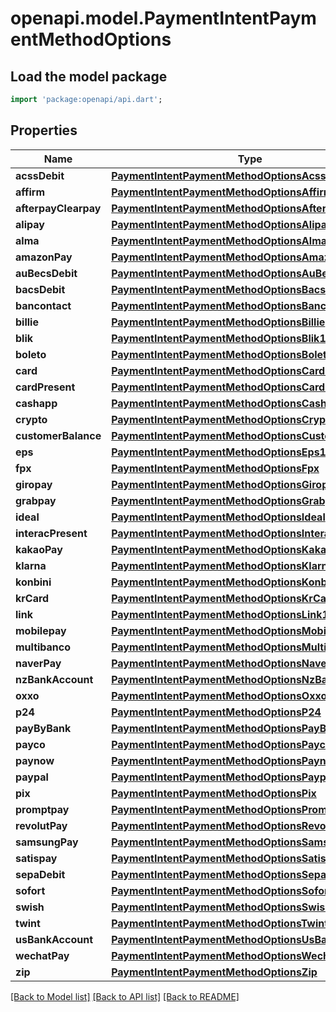 # openapi.model.PaymentIntentPaymentMethodOptions

## Load the model package
```dart
import 'package:openapi/api.dart';
```

## Properties
Name | Type | Description | Notes
------------ | ------------- | ------------- | -------------
**acssDebit** | [**PaymentIntentPaymentMethodOptionsAcssDebit1**](PaymentIntentPaymentMethodOptionsAcssDebit1.md) |  | [optional] 
**affirm** | [**PaymentIntentPaymentMethodOptionsAffirm**](PaymentIntentPaymentMethodOptionsAffirm.md) |  | [optional] 
**afterpayClearpay** | [**PaymentIntentPaymentMethodOptionsAfterpayClearpay**](PaymentIntentPaymentMethodOptionsAfterpayClearpay.md) |  | [optional] 
**alipay** | [**PaymentIntentPaymentMethodOptionsAlipay**](PaymentIntentPaymentMethodOptionsAlipay.md) |  | [optional] 
**alma** | [**PaymentIntentPaymentMethodOptionsAlma**](PaymentIntentPaymentMethodOptionsAlma.md) |  | [optional] 
**amazonPay** | [**PaymentIntentPaymentMethodOptionsAmazonPay**](PaymentIntentPaymentMethodOptionsAmazonPay.md) |  | [optional] 
**auBecsDebit** | [**PaymentIntentPaymentMethodOptionsAuBecsDebit1**](PaymentIntentPaymentMethodOptionsAuBecsDebit1.md) |  | [optional] 
**bacsDebit** | [**PaymentIntentPaymentMethodOptionsBacsDebit1**](PaymentIntentPaymentMethodOptionsBacsDebit1.md) |  | [optional] 
**bancontact** | [**PaymentIntentPaymentMethodOptionsBancontact**](PaymentIntentPaymentMethodOptionsBancontact.md) |  | [optional] 
**billie** | [**PaymentIntentPaymentMethodOptionsBillie**](PaymentIntentPaymentMethodOptionsBillie.md) |  | [optional] 
**blik** | [**PaymentIntentPaymentMethodOptionsBlik1**](PaymentIntentPaymentMethodOptionsBlik1.md) |  | [optional] 
**boleto** | [**PaymentIntentPaymentMethodOptionsBoleto**](PaymentIntentPaymentMethodOptionsBoleto.md) |  | [optional] 
**card** | [**PaymentIntentPaymentMethodOptionsCard1**](PaymentIntentPaymentMethodOptionsCard1.md) |  | [optional] 
**cardPresent** | [**PaymentIntentPaymentMethodOptionsCardPresent**](PaymentIntentPaymentMethodOptionsCardPresent.md) |  | [optional] 
**cashapp** | [**PaymentIntentPaymentMethodOptionsCashapp**](PaymentIntentPaymentMethodOptionsCashapp.md) |  | [optional] 
**crypto** | [**PaymentIntentPaymentMethodOptionsCrypto**](PaymentIntentPaymentMethodOptionsCrypto.md) |  | [optional] 
**customerBalance** | [**PaymentIntentPaymentMethodOptionsCustomerBalance**](PaymentIntentPaymentMethodOptionsCustomerBalance.md) |  | [optional] 
**eps** | [**PaymentIntentPaymentMethodOptionsEps1**](PaymentIntentPaymentMethodOptionsEps1.md) |  | [optional] 
**fpx** | [**PaymentIntentPaymentMethodOptionsFpx**](PaymentIntentPaymentMethodOptionsFpx.md) |  | [optional] 
**giropay** | [**PaymentIntentPaymentMethodOptionsGiropay**](PaymentIntentPaymentMethodOptionsGiropay.md) |  | [optional] 
**grabpay** | [**PaymentIntentPaymentMethodOptionsGrabpay**](PaymentIntentPaymentMethodOptionsGrabpay.md) |  | [optional] 
**ideal** | [**PaymentIntentPaymentMethodOptionsIdeal**](PaymentIntentPaymentMethodOptionsIdeal.md) |  | [optional] 
**interacPresent** | [**PaymentIntentPaymentMethodOptionsInteracPresent**](PaymentIntentPaymentMethodOptionsInteracPresent.md) |  | [optional] 
**kakaoPay** | [**PaymentIntentPaymentMethodOptionsKakaoPay**](PaymentIntentPaymentMethodOptionsKakaoPay.md) |  | [optional] 
**klarna** | [**PaymentIntentPaymentMethodOptionsKlarna**](PaymentIntentPaymentMethodOptionsKlarna.md) |  | [optional] 
**konbini** | [**PaymentIntentPaymentMethodOptionsKonbini**](PaymentIntentPaymentMethodOptionsKonbini.md) |  | [optional] 
**krCard** | [**PaymentIntentPaymentMethodOptionsKrCard**](PaymentIntentPaymentMethodOptionsKrCard.md) |  | [optional] 
**link** | [**PaymentIntentPaymentMethodOptionsLink1**](PaymentIntentPaymentMethodOptionsLink1.md) |  | [optional] 
**mobilepay** | [**PaymentIntentPaymentMethodOptionsMobilepay1**](PaymentIntentPaymentMethodOptionsMobilepay1.md) |  | [optional] 
**multibanco** | [**PaymentIntentPaymentMethodOptionsMultibanco**](PaymentIntentPaymentMethodOptionsMultibanco.md) |  | [optional] 
**naverPay** | [**PaymentIntentPaymentMethodOptionsNaverPay**](PaymentIntentPaymentMethodOptionsNaverPay.md) |  | [optional] 
**nzBankAccount** | [**PaymentIntentPaymentMethodOptionsNzBankAccount1**](PaymentIntentPaymentMethodOptionsNzBankAccount1.md) |  | [optional] 
**oxxo** | [**PaymentIntentPaymentMethodOptionsOxxo**](PaymentIntentPaymentMethodOptionsOxxo.md) |  | [optional] 
**p24** | [**PaymentIntentPaymentMethodOptionsP24**](PaymentIntentPaymentMethodOptionsP24.md) |  | [optional] 
**payByBank** | [**PaymentIntentPaymentMethodOptionsPayByBank**](PaymentIntentPaymentMethodOptionsPayByBank.md) |  | [optional] 
**payco** | [**PaymentIntentPaymentMethodOptionsPayco**](PaymentIntentPaymentMethodOptionsPayco.md) |  | [optional] 
**paynow** | [**PaymentIntentPaymentMethodOptionsPaynow**](PaymentIntentPaymentMethodOptionsPaynow.md) |  | [optional] 
**paypal** | [**PaymentIntentPaymentMethodOptionsPaypal**](PaymentIntentPaymentMethodOptionsPaypal.md) |  | [optional] 
**pix** | [**PaymentIntentPaymentMethodOptionsPix**](PaymentIntentPaymentMethodOptionsPix.md) |  | [optional] 
**promptpay** | [**PaymentIntentPaymentMethodOptionsPromptpay**](PaymentIntentPaymentMethodOptionsPromptpay.md) |  | [optional] 
**revolutPay** | [**PaymentIntentPaymentMethodOptionsRevolutPay**](PaymentIntentPaymentMethodOptionsRevolutPay.md) |  | [optional] 
**samsungPay** | [**PaymentIntentPaymentMethodOptionsSamsungPay**](PaymentIntentPaymentMethodOptionsSamsungPay.md) |  | [optional] 
**satispay** | [**PaymentIntentPaymentMethodOptionsSatispay**](PaymentIntentPaymentMethodOptionsSatispay.md) |  | [optional] 
**sepaDebit** | [**PaymentIntentPaymentMethodOptionsSepaDebit1**](PaymentIntentPaymentMethodOptionsSepaDebit1.md) |  | [optional] 
**sofort** | [**PaymentIntentPaymentMethodOptionsSofort**](PaymentIntentPaymentMethodOptionsSofort.md) |  | [optional] 
**swish** | [**PaymentIntentPaymentMethodOptionsSwish1**](PaymentIntentPaymentMethodOptionsSwish1.md) |  | [optional] 
**twint** | [**PaymentIntentPaymentMethodOptionsTwint**](PaymentIntentPaymentMethodOptionsTwint.md) |  | [optional] 
**usBankAccount** | [**PaymentIntentPaymentMethodOptionsUsBankAccount1**](PaymentIntentPaymentMethodOptionsUsBankAccount1.md) |  | [optional] 
**wechatPay** | [**PaymentIntentPaymentMethodOptionsWechatPay**](PaymentIntentPaymentMethodOptionsWechatPay.md) |  | [optional] 
**zip** | [**PaymentIntentPaymentMethodOptionsZip**](PaymentIntentPaymentMethodOptionsZip.md) |  | [optional] 

[[Back to Model list]](../README.md#documentation-for-models) [[Back to API list]](../README.md#documentation-for-api-endpoints) [[Back to README]](../README.md)


